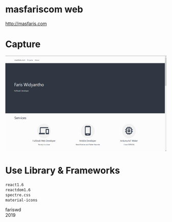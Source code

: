 # masfariscom web
http://masfaris.com

# Capture
<img src="https://raw.githubusercontent.com/fariswd/masfariscom/master/ss.png" height="300">

# Use Library & Frameworks
```
react1.6
reactdom1.6
spectre.css
material-icons
```

fariswd  
2019